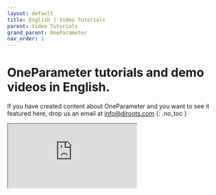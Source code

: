 ```yaml
---
layout: default
title: English | Video Tutorials
parent: Video Tutorials
grand_parent: OneParameter
nav_order: 1
---
```


# OneParameter tutorials and demo videos in English.
If you have created content about OneParameter and you want to see it featured here, drop us an email at info@diroots.com
{: .no_toc }

 <div class="di-iframe-container">
  <iframe
  title="#DiRootsOne | Add/Remove Revit parameter values in bulk with OneParameter"
  class="di-responsive-iframe"
  src="https://www.youtube.com/embed/zcQNOiKWeDI">
  </iframe>
</div>